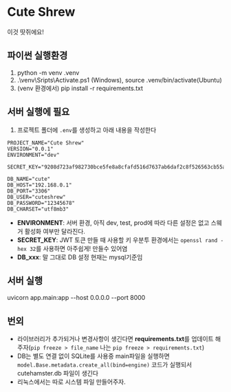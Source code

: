 # Cute Shrew
이것 땃쥐에요!

## 파이썬 실행환경
1. python -m venv .venv
2. .\venv\Sripts\Activate.ps1 (Windows), source .venv/bin/activate(Ubuntu)
3. (venv 환경에서) pip install -r requirements.txt

## 서버 실행에 필요
1. 프로젝트 폴더에 `.env`를 생성하고 아래 내용을 작성한다
```
PROJECT_NAME="Cute Shrew"
VERSION="0.0.1"
ENVIRONMENT="dev"

SECRET_KEY="9208d723af982730bce5fe8a8cfafd516d7637ab6daf2c8f526563cb55a09cee"

DB_NAME="cute"
DB_HOST="192.168.0.1"
DB_PORT="3306"
DB_USER="cuteshrew"
DB_PASSWORD="12345678"
DB_CHARSET="utf8mb3"
```
- **ENVIRONMENT**: 서버 환경, 아직 dev, test, prod에 따라 다른 설정은 없고 스웨거 활성화 여부만 달라진다.
- **SECRET_KEY**: JWT 토큰 만들 때 사용할 키 우분투 환경에서는 `openssl rand -hex 32`를 사용하면 아주쉽게! 만들수 있어염
- **DB_xxx**: 말 그대로 DB 설정 현재는 mysql기준임
## 서버 실행
uvicorn app.main:app --host 0.0.0.0 --port 8000

## 번외
- 라이브러리가 추가되거나 변경사항이 생긴다면 **requirements.txt**를 업데이트 해주자(`pip freeze > file_name` 나는 `pip freeze > requirements.txt`)
- DB는 별도 연결 없이 SQLite를 사용중 main파일을 실행하면 `model.Base.metadata.create_all(bind=engine)` 코드가 실행되서 cutehamster.db 파일이 생긴다
- 리눅스에서는 따로 시스템 파일 만들어주자.